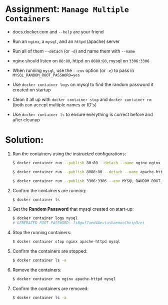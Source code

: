 # Assignment: `Manage Multiple Containers`
- docs.docker.com and `--help` are your friend

- Run an `nginx`, a `mysql`, and an `httpd` (apache) server

- Run all of them `--detach` (or `-d`) and name them with `--name`

- nginx should listen on `80:80`, httpd on `8080:80`, mysql on `3306:3306`

- When running `mysql`, use the `--env` option (or `-e`) to pass in `MYSQL_RANDOM_ROOT_PASSWORD=yes`

- Use `docker container logs` on mysql to find the random password it created on startup

- Clean it all up with `docker container stop` and `docker container rm` (both can accept multiple names or ID's)

- Use `docker container ls` to ensure everything is correct before and after cleanup

# Solution:
1. Run the containers using the instructed configurations:
    ```bash
    $ docker container run --publish 80:80 --detach --name nginx nginx

    $ docker container run --publish 8080:80 --detach --name apache-httpd httpd

    $ docker container run --publish 3306:3306 --env MYSQL_RANDOM_ROOT_PASSWORD=yes --detach --name mysql mysql
    ```
1. Confirm the containers are running:
    ```bash
    $ docker container ls
    ```
1. Get the **Random Password** that mysql created on start-up:
    ```bash
    $ docker container logs mysql
    # GENERATED ROOT PASSWORD: fiNguf7aed4AeviushaemooChoip3zei
    ```
1. Stop the running containers:
    ```bash
    $ docker container stop nginx apache-httpd mysql
    ```
1. Confirm the containers are stopped:
    ```bash
    $ docker container ls -a
    ```
1. Remove the containers:
    ```bash
    $ docker container rm nginx apache-httpd mysql
    ```
1. Confirm the containers are removed:
    ```bash
    $ docker container ls -a
    ```
